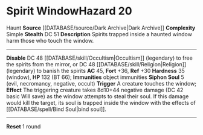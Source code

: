 ﻿---
ac: '45'
complexity: Simple
fortitude: '+36'
hardness: 35 (window)
hazard_type: Haunt
hp: 132 (BT 66)
id: '189'
immunity:
- object immunities
level: '20'
name: Spirit Window
rarity: Common
reflex: '+30'
source: '[[DATABASE/source/Dark Archive|Dark Archive]]'
trait:
- '[[DATABASE/trait/Haunt|Haunt]]'
type: Hazard

---
# Spirit Window<span class="item-type">Hazard 20</span>

<span class="item-trait">Haunt</span>
**Source** [[DATABASE/source/Dark Archive|Dark Archive]]
**Complexity** Simple
**Stealth** DC 51
**Description** Spirits trapped inside a haunted window harm those who touch the window.

---
**Disable** DC 48 [[DATABASE/skill/Occultism|Occultism]] (legendary) to free the spirits from the mirror, or DC 48 [[DATABASE/skill/Religion|Religion]] (legendary) to banish the spirits
**AC** 45, **Fort** +36, **Ref** +30
**Hardness** 35 (window), **HP** 132 (BT 66); **Immunities** object immunities
**Siphon Soul** <span class="action-icon">5</span> (evil, necromancy, negative, occult) **Trigger** A creature touches the window; **Effect** The triggering creature takes 8d10+44 negative damage (DC 42 basic Will save) as the window attempts to steal their soul. If this damage would kill the target, its soul is trapped inside the window with the effects of [[DATABASE/spell/Bind Soul|bind soul]].

---
**Reset** 1 round